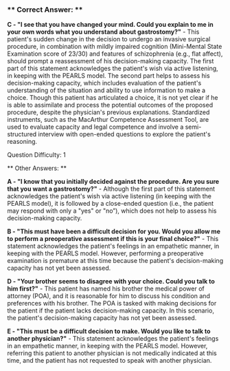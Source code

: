### ** Correct Answer: **

**C - "I see that you have changed your mind. Could you explain to me in your own words what you understand about gastrostomy?"** - This patient's sudden change in the decision to undergo an invasive surgical procedure, in combination with mildly impaired cognition (Mini-Mental State Examination score of 23/30) and features of schizophrenia (e.g., flat affect), should prompt a reassessment of his decision-making capacity. The first part of this statement acknowledges the patient's wish via active listening, in keeping with the PEARLS model. The second part helps to assess his decision-making capacity, which includes evaluation of the patient's understanding of the situation and ability to use information to make a choice. Though this patient has articulated a choice, it is not yet clear if he is able to assimilate and process the potential outcomes of the proposed procedure, despite the physician's previous explanations. Standardized instruments, such as the MacArthur Competence Assessment Tool, are used to evaluate capacity and legal competence and involve a semi-structured interview with open-ended questions to explore the patient's reasoning.

Question Difficulty: 1

** Other Answers: **

**A - "I know that you initially decided against the procedure. Are you sure that you want a gastrostomy?"** - Although the first part of this statement acknowledges the patient's wish via active listening (in keeping with the PEARLS model), it is followed by a close-ended question (i.e., the patient may respond with only a "yes" or "no”), which does not help to assess his decision-making capacity.

**B - "This must have been a difficult decision for you. Would you allow me to perform a preoperative assessment if this is your final choice?"** - This statement acknowledges the patient's feelings in an empathetic manner, in keeping with the PEARLS model. However, performing a preoperative examination is premature at this time because the patient's decision-making capacity has not yet been assessed.

**D - "Your brother seems to disagree with your choice. Could you talk to him first?"** - This patient has named his brother the medical power of attorney (POA), and it is reasonable for him to discuss his condition and preferences with his brother. The POA is tasked with making decisions for the patient if the patient lacks decision-making capacity. In this scenario, the patient's decision-making capacity has not yet been assessed.

**E - "This must be a difficult decision to make. Would you like to talk to another physician?"** - This statement acknowledges the patient's feelings in an empathetic manner, in keeping with the PEARLS model. However, referring this patient to another physician is not medically indicated at this time, and the patient has not requested to speak with another physician.

